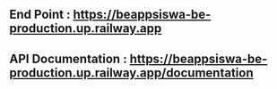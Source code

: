 ## End Point : https://beappsiswa-be-production.up.railway.app

## API Documentation : https://beappsiswa-be-production.up.railway.app/documentation
